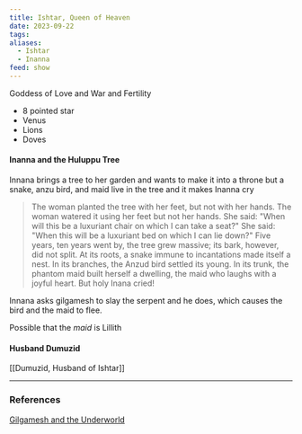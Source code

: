 ```yaml
---
title: Ishtar, Queen of Heaven
date: 2023-09-22
tags: 
aliases:
  - Ishtar
  - Inanna
feed: show
---
```


Goddess of Love and War and Fertility 

- 8 pointed star
- Venus
- Lions
- Doves

#### Inanna and the Huluppu Tree

Innana brings a tree to her garden and wants to make it into a throne but a snake, anzu bird, and maid live in the tree and it makes Inanna cry

>The woman planted the tree with her feet, but not with her hands. The woman watered it using her feet but not her hands. She said: "When will this be a luxuriant chair on which I can take a seat?" She said: "When this will be a luxuriant bed on which I can lie down?" Five years, ten years went by, the tree grew massive; its bark, however, did not split. At its roots, a snake immune to incantations made itself a nest. In its branches, the Anzud bird settled its young. In its trunk, the phantom maid built herself a dwelling, the maid who laughs with a joyful heart. But holy Inana cried!

Innana asks gilgamesh to slay the serpent and he does, which causes the bird and the maid to flee.

Possible that the _maid_ is Lillith

#### Husband Dumuzid
[[Dumuzid, Husband of Ishtar]]
___
### References
[Gilgamesh and the Underworld](https://etcsl.orinst.ox.ac.uk/section1/tr1814.htm)